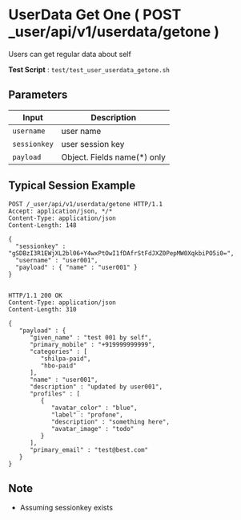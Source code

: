 # UserData Get One ( POST _user/api/v1/userdata/getone )

Users can get regular data about self

**Test Script** : `test/test_user_userdata_getone.sh`

## Parameters

| Input | Description |
| ---- | ----------- |
| `username` | user name |
| `sessionkey` | user session key |
| `payload` | Object. Fields  name(*) only |

## Typical Session Example

```
POST /_user/api/v1/userdata/getone HTTP/1.1
Accept: application/json, */*
Content-Type: application/json
Content-Length: 148

{
  "sessionkey" : "gSDBzI3R1EWjXL2bl06+Y4wxPtOwI1fDAfrStFdJXZ0PepMW0XqkbiPO5i0=",
  "username" : "user001",
  "payload" : { "name" : "user001" }
}


HTTP/1.1 200 OK
Content-Type: application/json
Content-Length: 310

{
   "payload" : {
      "given_name" : "test 001 by self",
      "primary_mobile" : "+919999999999",
      "categories" : [
         "shilpa-paid",
         "hbo-paid"
      ],
      "name" : "user001",
      "description" : "updated by user001",
      "profiles" : [
         {
            "avatar_color" : "blue",
            "label" : "profone",
            "description" : "something here",
            "avatar_image" : "todo"
         }
      ],
      "primary_email" : "test@best.com"
   }
}
```

## Note

- Assuming sessionkey exists
